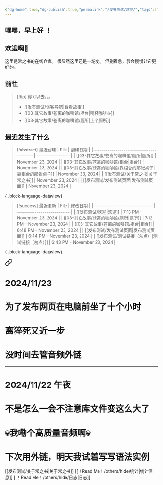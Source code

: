 ```yaml
---
{"dg-home":true,"dg-publish":true,"permalink":"/发布测试/欢迎/","tags":["gardenEntry"],"dgPassFrontmatter":true,"noteIcon":"\\！Read Me！\\others\\data\\svg","created":"2024-11-23T17:35:15.000+08:00","updated":"2024-11-23T19:13:07.257+08:00"}
---
```


## 嘿嘿，早上好 ！
## 欢迎啊👋

这里是常之书的在线仓库。
很显然这里还是一坨史。
但别着急，我会慢慢让它更好的。

## 前往

> [!tip] 你可以去。。。
> - [[发布测试/访客导航\|看看故事]]
> - [[03-其它故事/苍离的咖啡馆/柜台\|喝杯咖啡☕]]
> - [[03-其它故事/苍离的咖啡馆/厕所\|上个厕所]]

## 最近发生了什么
>[!abstract] 最近创建
> | File                                     | 创建日期              |
> | ---------------------------------------- | ----------------- |
> | [[03-其它故事/苍离的咖啡馆/厕所\|厕所]]             | November 23, 2024 |
> | [[03-其它故事/苍离的咖啡馆/柜台\|柜台]]             | November 23, 2024 |
> | [[03-其它故事/苍离的咖啡馆/靠柜台的那张桌子\|靠柜台的那张桌子]] | November 23, 2024 |
> | [[发布测试/关于常之书\|关于常之书]]                 | November 23, 2024 |
> | [[发布测试/发布测试页面\|发布测试页面]]               | November 23, 2024 |
> 
{ .block-language-dataview}

>[!success] 最近更新
> | File                           | 修改日期                        |
> | ------------------------------ | --------------------------- |
> | [[发布测试/欢迎\|欢迎]]             | 7:13 PM - November 23, 2024 |
> | [[03-其它故事/苍离的咖啡馆/厕所\|厕所]]   | 7:12 PM - November 23, 2024 |
> | [[03-其它故事/苍离的咖啡馆/柜台\|柜台]]   | 6:48 PM - November 23, 2024 |
> | [[发布测试/发布测试页面\|发布测试页面]]     | 6:44 PM - November 23, 2024 |
> | [[发布测试/测试链接（勿点）\|测试链接（勿点）]] | 6:43 PM - November 23, 2024 |
> 
{ .block-language-dataview}


<div class="transclusion internal-embed is-loaded"><a class="markdown-embed-link" href="/read-me/others/hide//" aria-label="Open link"><svg xmlns="http://www.w3.org/2000/svg" width="24" height="24" viewBox="0 0 24 24" fill="none" stroke="currentColor" stroke-width="2" stroke-linecap="round" stroke-linejoin="round" class="svg-icon lucide-link"><path d="M10 13a5 5 0 0 0 7.54.54l3-3a5 5 0 0 0-7.07-7.07l-1.72 1.71"></path><path d="M14 11a5 5 0 0 0-7.54-.54l-3 3a5 5 0 0 0 7.07 7.07l1.71-1.71"></path></svg></a><div class="markdown-embed">





# 2024/11/23
# 为了发布网页在电脑前坐了十个小时
# 离猝死又近一步
# 没时间去管音频外链
---
# 2024/11/22 午夜
# 不是怎么一会不注意库文件变这么大了
# 💀我嘞个高质量音频啊💀
# 下次用外链，明天我试着写写语法实例

</div></div>


[[发布测试/关于常之书\|关于常之书]]
[[！Read Me！/others/hide/统计\|统计信息]]
[[！Read Me！/others/hide/日志\|日志]]
